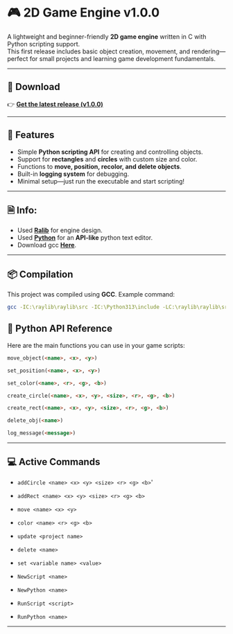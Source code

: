 # 🎮 2D Game Engine v1.0.0

A lightweight and beginner-friendly **2D game engine** written in C with Python scripting support.  
This first release includes basic object creation, movement, and rendering—perfect for small projects and learning game development fundamentals.  

---

## 🚀 Download
👉 [**Get the latest release (v1.0.0)**](https://github.com/Sir-STAWWOOOPIID/2D-Game-Engine/releases/download/1.0.0/game.exe)

---

## 🧩 Features
- Simple **Python scripting API** for creating and controlling objects.
- Support for **rectangles** and **circles** with custom size and color.
- Functions to **move, position, recolor, and delete objects**.
- Built-in **logging system** for debugging.
- Minimal setup—just run the executable and start scripting!

---

## 🗎 Info:
- Used **[Ralib](https://www.raylib.com)** for engine design.
- Used **[Python](https://www.python.org)** for an **API-like** python text editor.
- Download gcc **[Here](https://sourceforge.net/projects/mingw-w64)**.

---

## 📦 Compilation

This project was compiled using **GCC**. Example command:

```bash
gcc -IC:\raylib\raylib\src -IC:\Python313\include -LC:\raylib\raylib\src -LC:\Python313\libs -o 2Deditor.exe main.c -lraylib -lpython313 -lopengl32 -lgdi32 -lwinmm
```

## 📜 Python API Reference
Here are the main functions you can use in your game scripts:

```html
move_object(<name>, <x>, <y>)

set_position(<name>, <x>, <y>)

set_color(<name>, <r>, <g>, <b>)

create_circle(<name>, <x>, <y>, <size>, <r>, <g>, <b>)

create_rect(<name>, <x>, <y>, <size>, <r>, <g>, <b>)

delete_obj(<name>)

log_message(<message>)
```

---

## 💻 Active Commands

* `addCircle <name> <x> <y> <size> <r> <g> <b>`'

* `addRect <name> <x> <y> <size> <r> <g> <b>`
* `move <name> <x> <y>`
* `color <name> <r> <g> <b>`
* `update <project name>`
* `delete <name>`
* `set <variable name> <value>`
* `NewScript <name>`
* `NewPython <name>`
* `RunScript <script>`
* `RunPython <name>`

---
